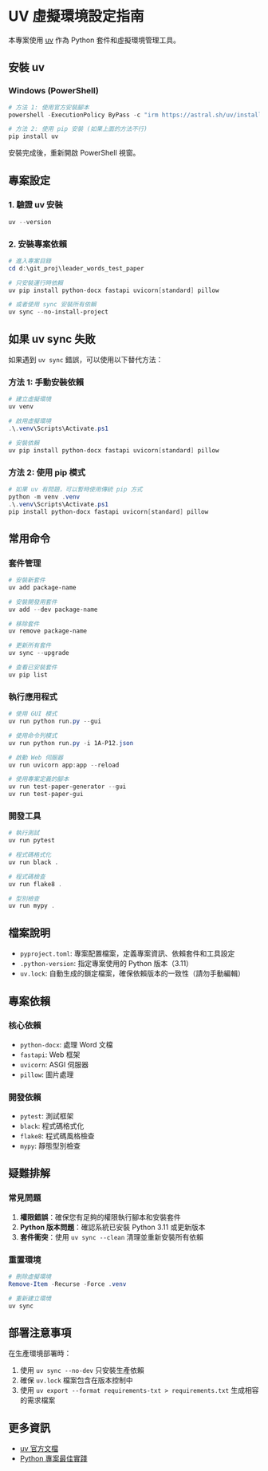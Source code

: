 # UV 虛擬環境設定指南

本專案使用 [uv](https://github.com/astral-sh/uv) 作為 Python 套件和虛擬環境管理工具。

## 安裝 uv

### Windows (PowerShell)
```powershell
# 方法 1: 使用官方安裝腳本
powershell -ExecutionPolicy ByPass -c "irm https://astral.sh/uv/install.ps1 | iex"

# 方法 2: 使用 pip 安裝 (如果上面的方法不行)
pip install uv
```

安裝完成後，重新開啟 PowerShell 視窗。

## 專案設定

### 1. 驗證 uv 安裝
```powershell
uv --version
```

### 2. 安裝專案依賴
```powershell
# 進入專案目錄
cd d:\git_proj\leader_words_test_paper

# 只安裝運行時依賴
uv pip install python-docx fastapi uvicorn[standard] pillow

# 或者使用 sync 安裝所有依賴
uv sync --no-install-project
```

## 如果 uv sync 失敗

如果遇到 `uv sync` 錯誤，可以使用以下替代方法：

### 方法 1: 手動安裝依賴
```powershell
# 建立虛擬環境
uv venv

# 啟用虛擬環境
.\.venv\Scripts\Activate.ps1

# 安裝依賴
uv pip install python-docx fastapi uvicorn[standard] pillow
```

### 方法 2: 使用 pip 模式
```powershell
# 如果 uv 有問題，可以暫時使用傳統 pip 方式
python -m venv .venv
.\.venv\Scripts\Activate.ps1
pip install python-docx fastapi uvicorn[standard] pillow
```

## 常用命令

### 套件管理
```powershell
# 安裝新套件
uv add package-name

# 安裝開發用套件
uv add --dev package-name

# 移除套件
uv remove package-name

# 更新所有套件
uv sync --upgrade

# 查看已安裝套件
uv pip list
```

### 執行應用程式
```powershell
# 使用 GUI 模式
uv run python run.py --gui

# 使用命令列模式
uv run python run.py -i 1A-P12.json

# 啟動 Web 伺服器
uv run uvicorn app:app --reload

# 使用專案定義的腳本
uv run test-paper-generator --gui
uv run test-paper-gui
```

### 開發工具
```powershell
# 執行測試
uv run pytest

# 程式碼格式化
uv run black .

# 程式碼檢查
uv run flake8 .

# 型別檢查
uv run mypy .
```

## 檔案說明

- `pyproject.toml`: 專案配置檔案，定義專案資訊、依賴套件和工具設定
- `.python-version`: 指定專案使用的 Python 版本（3.11）
- `uv.lock`: 自動生成的鎖定檔案，確保依賴版本的一致性（請勿手動編輯）

## 專案依賴

### 核心依賴
- `python-docx`: 處理 Word 文檔
- `fastapi`: Web 框架
- `uvicorn`: ASGI 伺服器
- `pillow`: 圖片處理

### 開發依賴
- `pytest`: 測試框架
- `black`: 程式碼格式化
- `flake8`: 程式碼風格檢查
- `mypy`: 靜態型別檢查

## 疑難排解

### 常見問題

1. **權限錯誤**：確保您有足夠的權限執行腳本和安裝套件
2. **Python 版本問題**：確認系統已安裝 Python 3.11 或更新版本
3. **套件衝突**：使用 `uv sync --clean` 清理並重新安裝所有依賴

### 重置環境
```powershell
# 刪除虛擬環境
Remove-Item -Recurse -Force .venv

# 重新建立環境
uv sync
```

## 部署注意事項

在生產環境部署時：
1. 使用 `uv sync --no-dev` 只安裝生產依賴
2. 確保 `uv.lock` 檔案包含在版本控制中
3. 使用 `uv export --format requirements-txt > requirements.txt` 生成相容的需求檔案

## 更多資訊

- [uv 官方文檔](https://docs.astral.sh/uv/)
- [Python 專案最佳實踐](https://packaging.python.org/en/latest/guides/)